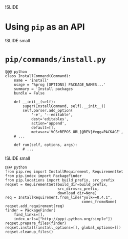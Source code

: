 !SLIDE

# Using `pip` as an API #

!SLIDE small

# `pip/commands/install.py` #

    @@@ python
    class InstallCommand(Command):
        name = 'install'
        usage = '%prog [OPTIONS] PACKAGE_NAMES...'
        summary = 'Install packages'
        bundle = False

        def __init__(self):
            super(InstallCommand, self).__init__()
            self.parser.add_option(
                '-e', '--editable',
                dest='editables',
                action='append',
                default=[],
                metavar='VCS+REPOS_URL[@REV]#egg=PACKAGE',
        # ...

        def run(self, options, args):
            # ...

!SLIDE small

    @@@ python
    from pip.req import InstallRequirement, RequirementSet
    from pip.index import PackageFinder
    from pip.locations import build_prefix, src_prefix
    reqset = RequirementSet(build_dir=build_prefix,
                            src_dir=src_prefix,
                            download_dir=None)
    req = InstallRequirement.from_line("yolk==0.4.1",
                                       comes_from=None)
    reqset.add_requirement(req)
    finder = PackageFinder(
        find_links=[],
        index_urls=["http://pypi.python.org/simple"])
    reqset.prepare_files(finder)
    reqset.install(install_options=[], global_options=[])
    reqset.cleanup_files()
